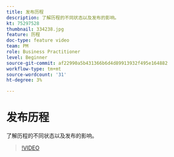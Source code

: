 ```yaml
---
title: 发布历程
description: 了解历程的不同状态以及发布的影响。
kt: 75297528
thumbnail: 334238.jpg
feature: 历程
doc-type: feature video
team: PM
role: Business Practitioner
level: Beginner
source-git-commit: af22990a5b431366b6d4d89913932f495e164882
workflow-type: tm+mt
source-wordcount: '31'
ht-degree: 3%

---
```



# 发布历程

了解历程的不同状态以及发布的影响。

>[!VIDEO](https://video.tv.adobe.com/v/334238?quality=12)
